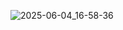 ![2025-06-04_16-58-36](https://github.com/user-attachments/assets/f33ab335-93da-4cae-bc8f-4d340cb55b39)
